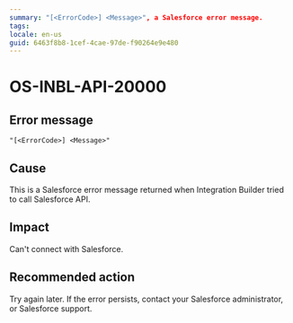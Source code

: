 ```yaml
---
summary: "[<ErrorCode>] <Message>", a Salesforce error message.
tags:
locale: en-us
guid: 6463f8b8-1cef-4cae-97de-f90264e9e480
---
```


# OS-INBL-API-20000

## Error message

`"[<ErrorCode>] <Message>"`

## Cause

This is a Salesforce error message returned when Integration Builder tried to call Salesforce API.

## Impact

Can't connect with Salesforce.

## Recommended action

Try again later. If the error persists, contact your Salesforce administrator, or Salesforce support.
